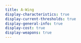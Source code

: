 ```yaml
---
title: A-Wing
display-characteristics: true
display-current-thresholds: true
display-general-info: true
display-cost: true
display-weapons: true
---
```

